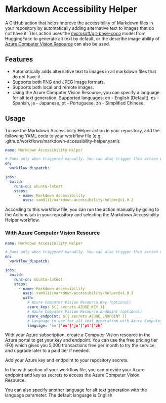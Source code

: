# Markdown Accessibility Helper

A GitHub action that helps improve the accessibility of Markdown files in your repository by automatically adding alternative text to images that do not have it. This action uses the [microsoft/git-base-coco](https://huggingface.co/microsoft/git-base-coco) model from HuggingFace to generate alt text by default, or the describe image ability of [Azure Computer Vision Resource](https://azure.microsoft.com/en-us/products/cognitive-services/vision-services) can also be used.

## Features

- Automatically adds alternative text to images in all markdown files that do not have it.
- Supports both PNG and JPEG image formats.
- Supports both local and remote images.
- Using the Azure Computer Vision Resource, you can specify a language for alt text generation. Supported languages: en - English (Default), es - Spanish, ja - Japanese, pt - Portuguese, zh - Simplified Chinese.

## Usage

To use the Markdown Accessibility Helper action in your repository, add the following YAML code to your workflow file (e.g. .github/workflows/markdown-accessibility-helper.yaml):

```yaml
name: Markdown Accessibility Helper

# Runs only when triggered manually. You can also trigger this action on a schedule or on push or pull request events by changing the on section.
on:
  workflow_dispatch:

jobs:
  build:
    runs-on: ubuntu-latest
    steps:
      - name: Markdown Accessibility
        uses: sam9111/markdown-accessibility-helper@v1.0.2
```

According to this workflow file, you can run the action manually by going to the Actions tab in your repository and selecting the Markdown Accessibility Helper workflow.

### With Azure Computer Vision Resource

```yaml
name: Markdown Accessibility Helper

# Runs only when triggered manually. You can also trigger this action on a schedule or on push or pull request events by changing the on section.
on:
  workflow_dispatch:

jobs:
  build:
    runs-on: ubuntu-latest
    steps:
      - name: Markdown Accessibility
        uses: sam9111/markdown-accessibility-helper@v1.0.2
        with:
          # Azure Computer Vision Resource Key (optional)
          azure_key: ${{ secrets.AZURE_KEY }}
          # Azure Computer Vision Resource Endpoint (optional)
          azure_endpoint: ${{ secrets.AZURE_ENDPOINT }}
          # Language to use for alt text generation with Azure Computer Vision Resource (optional)
          language: 'en'|'es'|'ja'|'pt'|'zh'
```

With your Azure subscription, create a Computer Vision resource in the Azure portal to get your key and endpoint. You can use the free pricing tier (F0) which gives you 5,000 transactions free per month to try the service, and upgrade later to a paid tier if needed.

Add your Azure key and endpoint to your repository secrets.

In the with section of your workflow file, you can provide your Azure endpoint and key as secrets to access the Azure Computer Vision Resource.

You can also specify another language for alt text generation with the language parameter. The default language is English.
